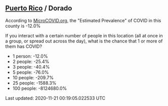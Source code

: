 
## [Puerto Rico](/united-states/puerto-rico) / Dorado

According to [MicroCOVID.org](http://microcovid.org),
the "Estimated Prevalence" of COVID in this county is -12.0%

If you interact with a certain number of people in this location
(all at once in a group, or spread out across the day), what is the chance that
1 or more of them has COVID?

- 1 person: -12.0%
- 2 people: -25.4%
- 3 people: -40.4%
- 5 people: -76.0%
- 10 people: -209.7%
- 25 people: -1588.3%
- 100 people: -8124680.0%

Last updated: 2020-11-21 00:19:05.022533 UTC
